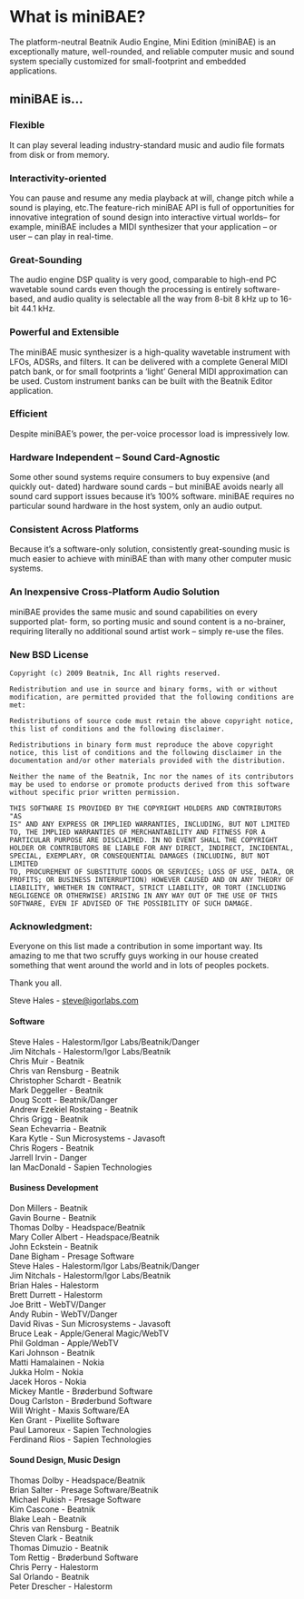 # What is miniBAE?

 The platform-neutral
 Beatnik Audio Engine, Mini Edition (miniBAE) is an exceptionally
 mature, well-rounded, and reliable computer music and sound system
 specially customized for small-footprint and embedded applications.

## miniBAE is...

### Flexible

 It can play several leading industry-standard music and audio file
 formats from disk or from memory.  

### Interactivity-oriented

 You can pause and resume any media playback at will, change pitch while
 a sound is playing, etc.The feature-rich miniBAE API is full of
 opportunities for innovative integration of sound design into
 interactive virtual worlds– for example, miniBAE includes a MIDI
 synthesizer that your application – or user – can play in real-time.
  
### Great-Sounding

 The audio engine DSP quality is very good, comparable to high-end PC
 wavetable sound cards even though the processing is entirely
 software-based, and audio quality is selectable all the way from 8-bit
 8 kHz up to 16-bit 44.1 kHz.
  
### Powerful and Extensible

 The miniBAE music synthesizer is a high-quality wavetable instrument
 with LFOs, ADSRs, and filters. It can be delivered with a complete
 General MIDI patch bank, or for small footprints a ‘light’ General MIDI
 approximation can be used. Custom instrument banks can be built with
 the Beatnik Editor application.

### Efficient

 Despite miniBAE’s power, the per-voice processor load is impressively
 low.
  
### Hardware Independent – Sound Card-Agnostic
  
 Some other sound systems require consumers to buy expensive (and
 quickly out- dated) hardware sound cards – but miniBAE avoids nearly
 all sound card support issues because it’s 100% software. miniBAE
 requires no particular sound hardware in the host system, only an audio
 output.

### Consistent Across Platforms
  
 Because it’s a software-only solution, consistently great-sounding
 music is much easier to achieve with miniBAE than with many other
 computer music systems.  

### An Inexpensive Cross-Platform Audio Solution

 miniBAE provides the same music and sound capabilities on every
 supported plat- form, so porting music and sound content is a
 no-brainer, requiring literally no additional sound artist work –
 simply re-use the files.

### New BSD License

    Copyright (c) 2009 Beatnik, Inc All rights reserved.  
      
    Redistribution and use in source and binary forms, with or without  
    modification, are permitted provided that the following conditions are  
    met:  
      
    Redistributions of source code must retain the above copyright notice,  
    this list of conditions and the following disclaimer.  
      
    Redistributions in binary form must reproduce the above copyright  
    notice, this list of conditions and the following disclaimer in the  
    documentation and/or other materials provided with the distribution.  
      
    Neither the name of the Beatnik, Inc nor the names of its contributors  
    may be used to endorse or promote products derived from this software  
    without specific prior written permission.  
      
    THIS SOFTWARE IS PROVIDED BY THE COPYRIGHT HOLDERS AND CONTRIBUTORS "AS  
    IS" AND ANY EXPRESS OR IMPLIED WARRANTIES, INCLUDING, BUT NOT LIMITED  
    TO, THE IMPLIED WARRANTIES OF MERCHANTABILITY AND FITNESS FOR A  
    PARTICULAR PURPOSE ARE DISCLAIMED. IN NO EVENT SHALL THE COPYRIGHT  
    HOLDER OR CONTRIBUTORS BE LIABLE FOR ANY DIRECT, INDIRECT, INCIDENTAL,  
    SPECIAL, EXEMPLARY, OR CONSEQUENTIAL DAMAGES (INCLUDING, BUT NOT LIMITED  
    TO, PROCUREMENT OF SUBSTITUTE GOODS OR SERVICES; LOSS OF USE, DATA, OR  
    PROFITS; OR BUSINESS INTERRUPTION) HOWEVER CAUSED AND ON ANY THEORY OF  
    LIABILITY, WHETHER IN CONTRACT, STRICT LIABILITY, OR TORT (INCLUDING  
    NEGLIGENCE OR OTHERWISE) ARISING IN ANY WAY OUT OF THE USE OF THIS  
    SOFTWARE, EVEN IF ADVISED OF THE POSSIBILITY OF SUCH DAMAGE.  

### Acknowledgment:

 Everyone on this list made a contribution in some important way. Its
 amazing to me that two scruffy guys working in our house created
 something that went around the world and in lots of peoples pockets.

Thank you all.  

Steve Hales - steve@igorlabs.com  

#### Software
  
Steve Hales - Halestorm/Igor Labs/Beatnik/Danger   
Jim Nitchals - Halestorm/Igor Labs/Beatnik  
Chris Muir - Beatnik  
Chris van Rensburg - Beatnik  
Christopher Schardt - Beatnik  
Mark Deggeller - Beatnik  
Doug Scott - Beatnik/Danger  
Andrew Ezekiel Rostaing - Beatnik  
Chris Grigg - Beatnik  
Sean Echevarria - Beatnik  
Kara Kytle - Sun Microsystems - Javasoft  
Chris Rogers - Beatnik  
Jarrell Irvin - Danger  
Ian MacDonald - Sapien Technologies  
  
#### Business Development  
Don Millers - Beatnik  
Gavin Bourne - Beatnik  
Thomas Dolby - Headspace/Beatnik  
Mary Coller Albert - Headspace/Beatnik  
John Eckstein - Beatnik  
Dane Bigham - Presage Software  
Steve Hales - Halestorm/Igor Labs/Beatnik/Danger  
Jim Nitchals - Halestorm/Igor Labs/Beatnik  
Brian Hales - Halestorm  
Brett Durrett - Halestorm  
Joe Britt - WebTV/Danger  
Andy Rubin - WebTV/Danger  
David Rivas - Sun Microsystems - Javasoft  
Bruce Leak - Apple/General Magic/WebTV  
Phil Goldman - Apple/WebTV  
Kari Johnson - Beatnik  
Matti Hamalainen - Nokia  
Jukka Holm - Nokia  
Jacek Horos - Nokia  
Mickey Mantle - Brøderbund Software  
Doug Carlston - Brøderbund Software  
Will Wright - Maxis Software/EA  
Ken Grant - Pixellite Software  
Paul Lamoreux - Sapien Technologies   
Ferdinand Rios - Sapien Technologies  
  
#### Sound Design, Music Design  
Thomas Dolby - Headspace/Beatnik  
Brian Salter - Presage Software/Beatnik  
Michael Pukish - Presage Software  
Kim Cascone - Beatnik  
Blake Leah - Beatnik  
Chris van Rensburg - Beatnik  
Steven Clark - Beatnik  
Thomas Dimuzio - Beatnik  
Tom Rettig - Brøderbund Software  
Chris Perry - Halestorm  
Sal Orlando - Beatnik  
Peter Drescher - Halestorm  
